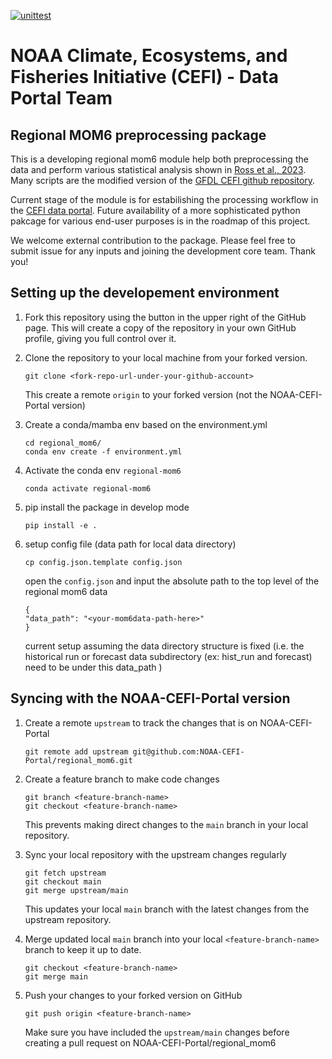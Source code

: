 [![unittest](https://github.com/NOAA-PSL/regional_mom6/actions/workflows/gha_pytest_push.yml/badge.svg)](https://github.com/NOAA-PSL/regional_mom6/actions/workflows/gha_pytest_push.yml)

NOAA Climate, Ecosystems, and Fisheries Initiative (CEFI) - Data Portal Team
========

## Regional MOM6 preprocessing package
This is a developing regional mom6 module help both preprocessing the data and perform various statistical analysis shown in [Ross et al., 2023](https://gmd.copernicus.org/articles/16/6943/2023/).
Many scripts are the modified version of the [GFDL CEFI github repository](https://github.com/NOAA-GFDL/CEFI-regional-MOM6).

Current stage of the module is for estabilishing the processing workflow in the [CEFI data portal](https://psl.noaa.gov/cefi_portal/). 
Future availability of a more sophisticated python pakcage for various end-user purposes is in the roadmap of this project.
  
We welcome external contribution to the package. Please feel free to submit issue for any inputs and joining the development core team. Thank you! 

## Setting up the developement environment

1. Fork this repository using the button in the upper right of the GitHub page. This will create a copy of the repository in your own GitHub profile, giving you full control over it.

2. Clone the repository to your local machine from your forked version.

   ```
   git clone <fork-repo-url-under-your-github-account>
   ```
   This create a remote `origin` to your forked version (not the NOAA-CEFI-Portal version)


1. Create a conda/mamba env based on the environment.yml

   ```
   cd regional_mom6/
   conda env create -f environment.yml
   ```
3. Activate the conda env `regional-mom6`

   ```
   conda activate regional-mom6
   ```

5. pip install the package in develop mode

   ```
   pip install -e .
   ```
6. setup config file (data path for local data directory)

   ```
   cp config.json.template config.json
   ```

   open the `config.json` and input the absolute path to the top level of the regional mom6 data

   ```
   {
   "data_path": "<your-mom6data-path-here>"
   }
   ```

   current setup assuming the data directory structure is fixed (i.e. the historical run or forecast data subdirectory (ex: hist_run and forecast) need to be under this data_path )

## Syncing with the NOAA-CEFI-Portal version
1. Create a remote `upstream` to track the changes that is on NOAA-CEFI-Portal

   ```
   git remote add upstream git@github.com:NOAA-CEFI-Portal/regional_mom6.git   
   ```
2. Create a feature branch to make code changes

   ```
   git branch <feature-branch-name>
   git checkout <feature-branch-name>
   ```
   This prevents making direct changes to the `main` branch in your local repository.

3. Sync your local repository with the upstream changes regularly

   ```
   git fetch upstream
   git checkout main
   git merge upstream/main
   ```
   This updates your local `main` branch with the latest changes from the upstream repository. 
   
3. Merge updated local `main` branch into your local `<feature-branch-name>` branch to keep it up to date.

   ```
   git checkout <feature-branch-name>
   git merge main
   ```

4. Push your changes to your forked version on GitHub

   ```
   git push origin <feature-branch-name>
   ```
   Make sure you have included the `upstream/main` changes before creating a pull request on NOAA-CEFI-Portal/regional_mom6




